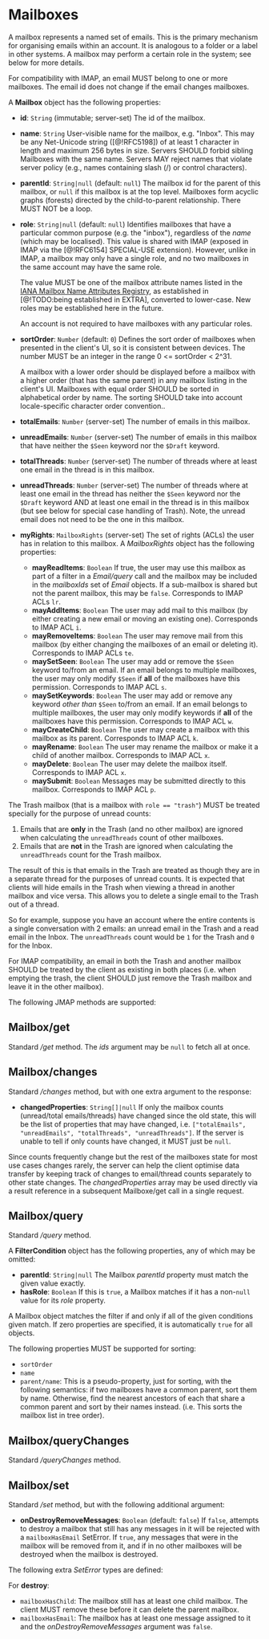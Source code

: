 # Mailboxes

A mailbox represents a named set of emails. This is the primary mechanism for organising emails within an account. It is analogous to a folder or a label in other systems. A mailbox may perform a certain role in the system; see below for more details.

For compatibility with IMAP, an email MUST belong to one or more mailboxes. The email id does not change if the email changes mailboxes.

A **Mailbox** object has the following properties:

- **id**: `String` (immutable; server-set)
  The id of the mailbox.
- **name**: `String`
  User-visible name for the mailbox, e.g. "Inbox". This may be any Net-Unicode string ([@!RFC5198]) of at least 1 character in length and maximum 256 bytes in size. Servers SHOULD forbid sibling Mailboxes with the same name. Servers MAY reject names that violate server policy (e.g., names containing slash (/) or control characters).
- **parentId**: `String|null` (default: `null`)
  The mailbox id for the parent of this mailbox, or `null` if this mailbox is at the top level. Mailboxes form acyclic graphs (forests) directed by the child-to-parent relationship. There MUST NOT be a loop.
- **role**: `String|null` (default: `null`)
  Identifies mailboxes that have a particular common purpose (e.g. the "inbox"), regardless of the *name* (which may be localised). This value is shared with IMAP (exposed in IMAP via the [@!RFC6154] SPECIAL-USE extension). However, unlike in IMAP, a mailbox may only have a single role, and no two mailboxes in the same account may have the same role.

    The value MUST be one of the mailbox attribute names listed in the [IANA Mailbox Name Attributes Registry](TODO), as established in [@!TODO:being established in EXTRA], converted to lower-case. New roles may be established here in the future.

    An account is not required to have mailboxes with any particular roles.

- **sortOrder**: `Number` (default: `0`)
  Defines the sort order of mailboxes when presented in the client's UI, so it
  is consistent between devices. The number MUST be an integer in the range
  0 <= sortOrder < 2^31.

    A mailbox with a lower order should be displayed before a mailbox with a higher order (that has the same parent) in any mailbox listing in the client's UI. Mailboxes with equal order SHOULD be sorted in alphabetical order by name. The sorting SHOULD take into account locale-specific character order convention..
- **totalEmails**: `Number` (server-set)
  The number of emails in this mailbox.
- **unreadEmails**: `Number` (server-set)
  The number of emails in this mailbox that have neither the `$Seen` keyword nor the `$Draft` keyword.
- **totalThreads**: `Number` (server-set)
  The number of threads where at least one email in the thread is in this mailbox.
- **unreadThreads**: `Number` (server-set)
  The number of threads where at least one email in the thread has neither the `$Seen` keyword nor the `$Draft` keyword AND at least one email in the thread is in this mailbox (but see below for special case handling of Trash). Note, the unread email does not need to be the one in this mailbox.
- **myRights**: `MailboxRights` (server-set)
  The set of rights (ACLs) the user has in relation to this mailbox. A *MailboxRights* object has the following properties:

    - **mayReadItems**: `Boolean`
      If true, the user may use this mailbox as part of a filter in a *Email/query* call and the mailbox may be included in the *mailboxIds* set of *Email* objects. If a sub-mailbox is shared but not the parent mailbox, this may be `false`. Corresponds to IMAP ACLs `lr`.
    - **mayAddItems**: `Boolean`
      The user may add mail to this mailbox (by either creating a new email or moving an existing one). Corresponds to IMAP ACL `i`.
    - **mayRemoveItems**: `Boolean`
      The user may remove mail from this mailbox (by either changing the mailboxes of an email or deleting it). Corresponds to IMAP ACLs `te`.
    - **maySetSeen**: `Boolean`
      The user may add or remove the `$Seen` keyword to/from an email. If an email belongs to multiple mailboxes, the user may only modify `$Seen` if **all** of the mailboxes have this permission. Corresponds to IMAP ACL `s`.
    - **maySetKeywords**: `Boolean`
      The user may add or remove any keyword *other than* `$Seen` to/from an email. If an email belongs to multiple mailboxes, the user may only modify keywords if **all** of the mailboxes have this permission. Corresponds to IMAP ACL `w`.
    - **mayCreateChild**: `Boolean`
      The user may create a mailbox with this mailbox as its parent. Corresponds to IMAP ACL `k`.
    - **mayRename**: `Boolean`
      The user may rename the mailbox or make it a child of another mailbox. Corresponds to IMAP ACL `x`.
    - **mayDelete**: `Boolean`
      The user may delete the mailbox itself. Corresponds to IMAP ACL `x`.
    - **maySubmit**: `Boolean`
      Messages may be submitted directly to this mailbox. Corresponds to IMAP ACL `p`.

The Trash mailbox (that is a mailbox with `role == "trash"`) MUST be treated specially for the purpose of unread counts:

1. Emails that are **only** in the Trash (and no other mailbox) are ignored when calculating the `unreadThreads` count of other mailboxes.
2. Emails that are **not** in the Trash are ignored when calculating the `unreadThreads` count for the Trash mailbox.

The result of this is that emails in the Trash are treated as though they are in a separate thread for the purposes of unread counts. It is expected that clients will hide emails in the Trash when viewing a thread in another mailbox and vice versa. This allows you to delete a single email to the Trash out of a thread.

So for example, suppose you have an account where the entire contents is a single conversation with 2 emails: an unread email in the Trash and a read email in the Inbox. The `unreadThreads` count would be `1` for the Trash and `0` for the Inbox.

For IMAP compatibility, an email in both the Trash and another mailbox SHOULD be treated by the client as existing in both places (i.e. when emptying the trash, the client SHOULD just remove the Trash mailbox and leave it in the other mailbox).

The following JMAP methods are supported:

## Mailbox/get

Standard */get* method. The *ids* argument may be `null` to fetch all at once.

## Mailbox/changes

Standard */changes* method, but with one extra argument to the response:

- **changedProperties**: `String[]|null`
  If only the mailbox counts (unread/total emails/threads) have changed since the old state, this will be the list of properties that may have changed, i.e. `["totalEmails", "unreadEmails", "totalThreads", "unreadThreads"]`. If the server is unable to tell if only counts have changed, it MUST just be `null`.

Since counts frequently change but the rest of the mailboxes state for most use cases changes rarely, the server can help the client optimise data transfer by keeping track of changes to email/thread counts separately to other state changes. The *changedProperties* array may be used directly via a result reference in a subsequent Mailboxe/get call in a single request.

## Mailbox/query

Standard */query* method.

A **FilterCondition** object has the following properties, any of which may be omitted:

- **parentId**: `String|null`
  The Mailbox *parentId* property must match the given value exactly.
- **hasRole**: `Boolean`
  If this is `true`, a Mailbox matches if it has a non-`null` value for its *role* property.

A Mailbox object matches the filter if and only if all of the given conditions given match. If zero properties are specified, it is automatically `true` for all objects.

The following properties MUST be supported for sorting:

- `sortOrder`
- `name`
- `parent/name`: This is a pseudo-property, just for sorting, with the
  following semantics: if two mailboxes have a common parent, sort them by name. Otherwise, find the nearest ancestors of each that share a common parent and sort by their names instead. (i.e. This sorts the mailbox list in tree order).

## Mailbox/queryChanges

Standard */queryChanges* method.

## Mailbox/set

Standard */set* method, but with the following additional argument:

- **onDestroyRemoveMessages**: `Boolean` (default: `false`)
  If `false`, attempts to destroy a mailbox that still has any messages in it will be rejected with a `mailboxHasEmail` SetError. If `true`, any messages that were in the mailbox will be removed from it, and if in no other mailboxes will be destroyed when the mailbox is destroyed.

The following extra *SetError* types are defined:

For **destroy**:

- `mailboxHasChild`: The mailbox still has at least one child mailbox. The
  client MUST remove these before it can delete the parent mailbox.
- `mailboxHasEmail`: The mailbox has at least one message assigned to it and
  the *onDestroyRemoveMessages* argument was `false`.
